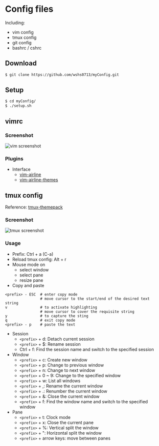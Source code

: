 # Config files

Including:

- vim config
- tmux config
- git config
- bashrc / cshrc

## Download  

```bash
$ git clone https://github.com/wshs0713/myConfig.git
```

## Setup

```bash
$ cd myConfig/
$ ./setup.sh
```

## vimrc

### Screenshot

![vim screenshot](https://i.imgur.com/ZPO1bjX.png)

### Plugins

- Interface
  - [vim-airline](https://github.com/vim-airline/vim-airline)
  - [vim-airline-themes](https://github.com/vim-airline/vim-airline-themes)

## tmux config

Reference: [tmux-themepack](https://github.com/jimeh/tmux-themepack/blob/master/powerline/default/cyan.tmuxtheme)

### Screenshot

![tmux screenshot](https://i.imgur.com/QHZYKLl.png)

### Usage

- Prefix: Ctrl + a (C-a)
- Reload tmux config: Alt + r
- Mouse mode on
  - select window
  - select pane
  - resize pane
- Copy and paste

```shell
<prefix> - ESC  # enter copy mode
                # move cursor to the start/end of the desired text string
v               # to activate highlighting
                # move cursor to cover the requisite string
y               # to capture the sting
q               # exit copy mode
<prefix> - p    # paste the text
```

- Session
  - `<prefix>` + d: Detach current session
  - `<prefix>` + $: Rename session
  - Ctrl + f: Find the session name and switch to the specified session
- Window
  - `<prefix>` + c: Create new window
  - `<prefix>` + p: Change to previous window
  - `<prefix>` + n: Change to next window
  - `<prefix>` + 0 ~ 9: Change to the specified window
  - `<prefix>` + w: List all windows
  - `<prefix>` + ,: Rename the current window
  - `<prefix>` + .: Renumber the current window
  - `<prefix>` + &: Close the current window
  - `<prefix>` + f: Find the window name and switch to the specified window
- Pane
  - `<prefix>` + t: Clock mode
  - `<prefix>` + x: Close the current pane
  - `<prefix>` + %: Vertical split the window
  - `<prefix>` + ": Horizontal split the window
  - `<prefix>` + arrow keys: move between panes
